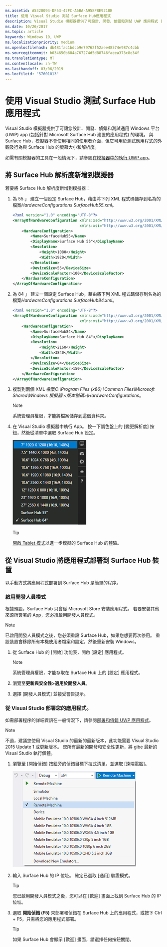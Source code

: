```yaml
---
ms.assetid: A5320094-DF53-42FC-A6BA-A958F8E9210B
title: 使用 Visual Studio 測試 Surface Hub應用程式
description: Visual Studio 模擬器提供了可設計、開發、偵錯和測試 UWP 應用程式 (包括針對 Surface Hub 建置的應用程式) 的環境。
ms.date: 10/26/2017
ms.topic: article
keywords: Windows 10, UWP
ms.localizationpriority: medium
ms.openlocfilehash: db481fac1bdcb9e79762f52aee48574e987c4cbb
ms.sourcegitcommit: b034650b684a767274d5d88746faeea373c8e34f
ms.translationtype: MT
ms.contentlocale: zh-TW
ms.lasthandoff: 03/06/2019
ms.locfileid: "57601013"
---
```

# <a name="test-surface-hub-apps-using-visual-studio"></a>使用 Visual Studio 測試 Surface Hub應用程式
Visual Studio 模擬器提供了可讓您設計、開發、偵錯和測試通用 Windows 平台 (UWP) app (包括針對 Microsoft Surface Hub 建置的應用程式) 的環境。 與 Surface Hub，模擬器不會使用相同的使用者介面，但它可用於測試應用程式的外觀及行為與 Surface Hub 的螢幕大小和解析度。

如需有關模擬器的工具在一般情況下，請參閱[在模擬器中的執行 UWP app](https://docs.microsoft.com/visualstudio/debugger/run-windows-store-apps-in-the-simulator)。

## <a name="add-surface-hub-resolutions-to-the-simulator"></a>將 Surface Hub 解析度新增到模擬器
若要將 Surface Hub 解析度新增到模擬器：

1. 為 55 」 建立一個設定 Surface Hub，藉由將下列 XML 程式碼儲存到名為的檔案*HardwareConfigurations SurfaceHub55.xml*。  

    ```xml
    <?xml version="1.0" encoding="UTF-8"?>
    <ArrayOfHardwareConfiguration xmlns:xsd="http://www.w3.org/2001/XMLSchema"
                                  xmlns:xsi="http://www.w3.org/2001/XMLSchema-instance">
        <HardwareConfiguration>
            <Name>SurfaceHub55</Name>
            <DisplayName>Surface Hub 55"</DisplayName>
            <Resolution>
                <Height>1080</Height>
                <Width>1920</Width>
            </Resolution>
            <DeviceSize>55</DeviceSize>
            <DeviceScaleFactor>100</DeviceScaleFactor>
        </HardwareConfiguration>
    </ArrayOfHardwareConfiguration>
    ```

2. 為 84 」 建立一個設定 Surface Hub，藉由將下列 XML 程式碼儲存到名為的檔案*HardwareConfigurations SurfaceHub84.xml*。

    ```xml
    <?xml version="1.0" encoding="UTF-8"?>
    <ArrayOfHardwareConfiguration xmlns:xsd="http://www.w3.org/2001/XMLSchema"
                                  xmlns:xsi="http://www.w3.org/2001/XMLSchema-instance">
        <HardwareConfiguration>
            <Name>SurfaceHub84</Name>
            <DisplayName>Surface Hub 84"</DisplayName>
            <Resolution>
                <Height>2160</Height>
                <Width>3840</Width>
            </Resolution>
            <DeviceSize>84</DeviceSize>
            <DeviceScaleFactor>150</DeviceScaleFactor>
        </HardwareConfiguration>
    </ArrayOfHardwareConfiguration>
    ```

3. 複製到兩個 XML 檔案*C:\Program Files (x86) \Common Files\Microsoft Shared\Windows 模擬器\\&lt;版本號碼&gt;\HardwareConfigurations*。

   > [!NOTE]
   > 系統管理員權限，才能將檔案儲存到這個資料夾。

4. 在 Visual Studio 模擬器中執行 App。 按一下調色盤上的 [變更解析度] 按鈕，然後從清單中選取 Surface Hub 設定。

    ![Visual Studio 模擬器解析度](images/vs-simulator-resolutions.png)

   > [!TIP]
   > [開啟 Tablet 模式](https://windows.microsoft.com/windows-10/getstarted-like-a-tablet)以進一步模擬的 Surface Hub 的體驗。

## <a name="deploy-apps-to-a-surface-hub-device-from-visual-studio"></a>從 Visual Studio 將應用程式部署到 Surface Hub 裝置
以手動方式將應用程式部署到 Surface Hub 是簡單的程序。

### <a name="enable-developer-mode"></a>啟用開發人員模式
根據預設，Surface Hub 只會從 Microsoft Store 安裝應用程式。 若要安裝其他來源所簽署的 App，您必須啟用開發人員模式。

> [!NOTE]
> 已啟用開發人員模式之後，您必須重設 Surface Hub，如果您想要再次停用。 重設裝置會移除所有本機使用者檔案和設定，然後重新安裝 Windows。

1. 從 Surface Hub 的 [開始] 功能表，開啟 [設定] 應用程式。

   > [!NOTE]
   > 系統管理員權限，才能存取在 Surface Hub 上的 [設定] 應用程式。

2. 瀏覽至**更新與安全性\>適用於開發人員**。

3. 選擇 [開發人員模式] 並接受警告提示。

### <a name="deploy-your-app-from-visual-studio"></a>從 Visual Studio 部署您的應用程式。
如需部署程序的詳細資訊在一般情況下，請參閱[部署和偵錯 UWP 應用程式](https://msdn.microsoft.com/windows/uwp/debug-test-perf/deploying-and-debugging-uwp-apps)。

   > [!NOTE]
   > 不過，建議您使用 Visual Studio 的最新的最新版本，此功能需要 Visual Studio 2015 Update 1 或更新版本。 您所有最新的開發和安全性更新，將 gibe 最新的 Visual Studio 執行個體。

1. 瀏覽至 [開始偵錯] 按鈕旁的偵錯目標下拉式清單，並選取 [遠端電腦]。

    <!--lcap: in your screenshot, you have local machine selected-->

   ![Visual Studio 偵錯目標下拉式清單](images/vs-debug-target.png)

2. 輸入 Surface Hub 的 IP 位址。 確定已選取 [通用] 驗證模式。

   > [!TIP] 
   > 您已啟用開發人員模式之後，您可以在 [歡迎] 畫面上找到 Surface Hub 的 IP 位址。

3. 選取 **開始偵錯 (F5)** 來部署和偵錯在 Surface Hub 上的應用程式，或按下 Ctrl + F5，只需將您的應用程式部署。

   > [!TIP]
   > 如果 Surface Hub 會顯示 [歡迎] 畫面，請選擇任何按鈕關閉。

